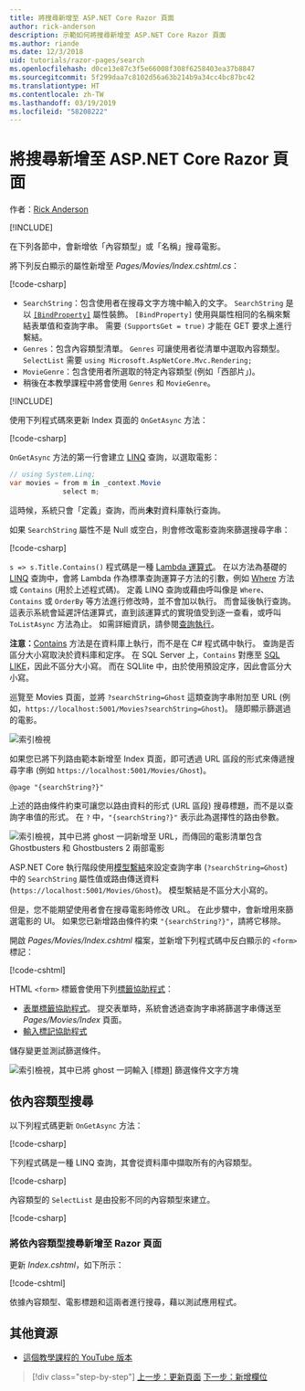 ```yaml
---
title: 將搜尋新增至 ASP.NET Core Razor 頁面
author: rick-anderson
description: 示範如何將搜尋新增至 ASP.NET Core Razor 頁面
ms.author: riande
ms.date: 12/3/2018
uid: tutorials/razor-pages/search
ms.openlocfilehash: d0ce13e87c3f5e66008f308f6258403ea37b8847
ms.sourcegitcommit: 5f299daa7c8102d56a63b214b9a34cc4bc87bc42
ms.translationtype: HT
ms.contentlocale: zh-TW
ms.lasthandoff: 03/19/2019
ms.locfileid: "58208222"
---
```

# <a name="add-search-to-aspnet-core-razor-pages"></a>將搜尋新增至 ASP.NET Core Razor 頁面

作者：[Rick Anderson](https://twitter.com/RickAndMSFT)

[!INCLUDE[](~/includes/rp/download.md)]

在下列各節中，會新增依「內容類型」或「名稱」搜尋電影。

將下列反白顯示的屬性新增至 *Pages/Movies/Index.cshtml.cs*：

[!code-csharp[](razor-pages-start/sample/RazorPagesMovie22/Pages/Movies/Index.cshtml.cs?name=snippet_newProps&highlight=11-999)]

* `SearchString`：包含使用者在搜尋文字方塊中輸入的文字。 `SearchString` 是以 [`[BindProperty]`](/dotnet/api/microsoft.aspnetcore.mvc.bindpropertyattribute) 屬性裝飾。 `[BindProperty]` 使用與屬性相同的名稱來繫結表單值和查詢字串。 需要 `(SupportsGet = true)` 才能在 GET 要求上進行繫結。
* `Genres`：包含內容類型清單。 `Genres` 可讓使用者從清單中選取內容類型。 `SelectList` 需要 `using Microsoft.AspNetCore.Mvc.Rendering;`
* `MovieGenre`：包含使用者所選取的特定內容類型 (例如「西部片」)。
* 稍後在本教學課程中將會使用 `Genres` 和 `MovieGenre`。

[!INCLUDE[](~/includes/bind-get.md)]

使用下列程式碼來更新 Index 頁面的 `OnGetAsync` 方法：

[!code-csharp[](razor-pages-start/sample/RazorPagesMovie22/Pages/Movies/Index.cshtml.cs?name=snippet_1stSearch)]

`OnGetAsync` 方法的第一行會建立 [LINQ](/dotnet/csharp/programming-guide/concepts/linq/) 查詢，以選取電影：

```csharp
// using System.Linq;
var movies = from m in _context.Movie
             select m;
```

這時候，系統只會「定義」查詢，而尚**未**對資料庫執行查詢。

如果 `SearchString` 屬性不是 Null 或空白，則會修改電影查詢來篩選搜尋字串：

[!code-csharp[](razor-pages-start/sample/RazorPagesMovie22/Pages/Movies/Index.cshtml.cs?name=snippet_SearchNull)]

`s => s.Title.Contains()` 程式碼是一種 [Lambda 運算式](/dotnet/csharp/programming-guide/statements-expressions-operators/lambda-expressions)。 在以方法為基礎的 [LINQ](/dotnet/csharp/programming-guide/concepts/linq/) 查詢中，會將 Lambda 作為標準查詢運算子方法的引數，例如 [Where](/dotnet/csharp/programming-guide/concepts/linq/query-syntax-and-method-syntax-in-linq) 方法或 `Contains` (用於上述程式碼)。 定義 LINQ 查詢或藉由呼叫像是 `Where`、`Contains` 或 `OrderBy` 等方法進行修改時，並不會加以執行。 而會延後執行查詢。 這表示系統會延遲評估運算式，直到該運算式的實現值受到逐一查看，或呼叫 `ToListAsync` 方法為止。 如需詳細資訊，請參閱[查詢執行](/dotnet/framework/data/adonet/ef/language-reference/query-execution)。

**注意：**[Contains](/dotnet/api/system.data.objects.dataclasses.entitycollection-1.contains) 方法是在資料庫上執行，而不是在 C# 程式碼中執行。 查詢是否區分大小寫取決於資料庫和定序。 在 SQL Server 上，`Contains` 對應至 [SQL LIKE](/sql/t-sql/language-elements/like-transact-sql)，因此不區分大小寫。 而在 SQLlite 中，由於使用預設定序，因此會區分大小寫。

巡覽至 Movies 頁面，並將 `?searchString=Ghost` 這類查詢字串附加至 URL (例如，`https://localhost:5001/Movies?searchString=Ghost`)。 隨即顯示篩選過的電影。

![索引檢視](search/_static/ghost.png)

如果您已將下列路由範本新增至 Index 頁面，即可透過 URL 區段的形式來傳遞搜尋字串 (例如 `https://localhost:5001/Movies/Ghost`)。

```cshtml
@page "{searchString?}"
```

上述的路由條件約束可讓您以路由資料的形式 (URL 區段) 搜尋標題，而不是以查詢字串值的形式。  在 `?` 中，`"{searchString?}"` 表示此為選擇性的路由參數。

![索引檢視，其中已將 ghost 一詞新增至 URL，而傳回的電影清單包含 Ghostbusters 和 Ghostbusters 2 兩部電影](search/_static/g2.png)

ASP.NET Core 執行階段使用[模型繫結](xref:mvc/models/model-binding)來設定查詢字串 (`?searchString=Ghost`) 中的 `SearchString` 屬性值或路由傳送資料 (`https://localhost:5001/Movies/Ghost`)。 模型繫結是不區分大小寫的。

但是，您不能期望使用者會在搜尋電影時修改 URL。 在此步驟中，會新增用來篩選電影的 UI。 如果您已新增路由條件約束 `"{searchString?}"`，請將它移除。

開啟 *Pages/Movies/Index.cshtml* 檔案，並新增下列程式碼中反白顯示的 `<form>` 標記：

[!code-cshtml[](razor-pages-start/sample/RazorPagesMovie22/Pages/Movies/Index2.cshtml?highlight=14-19&range=1-22)]

HTML `<form>` 標籤會使用下列[標籤協助程式](xref:mvc/views/tag-helpers/intro)：

* [表單標籤協助程式](xref:mvc/views/working-with-forms#the-form-tag-helper)。 提交表單時，系統會透過查詢字串將篩選字串傳送至 *Pages/Movies/Index* 頁面。
* [輸入標記協助程式](xref:mvc/views/working-with-forms#the-input-tag-helper)

儲存變更並測試篩選條件。

![索引檢視，其中已將 ghost 一詞輸入 [標題] 篩選條件文字方塊](search/_static/filter.png)

## <a name="search-by-genre"></a>依內容類型搜尋

以下列程式碼更新 `OnGetAsync` 方法：

[!code-csharp[](razor-pages-start/sample/RazorPagesMovie22/Pages/Movies/Index.cshtml.cs?name=snippet_SearchGenre)]

下列程式碼是一種 LINQ 查詢，其會從資料庫中擷取所有的內容類型。

[!code-csharp[](razor-pages-start/sample/RazorPagesMovie22/Pages/Movies/Index.cshtml.cs?name=snippet_LINQ)]

內容類型的 `SelectList` 是由投影不同的內容類型來建立。

[!code-csharp[](razor-pages-start/sample/RazorPagesMovie22/Pages/Movies/Index.cshtml.cs?name=snippet_SelectList)]

### <a name="add-search-by-genre-to-the-razor-page"></a>將依內容類型搜尋新增至 Razor 頁面

更新 *Index.cshtml*，如下所示：

[!code-cshtml[](razor-pages-start/sample/RazorPagesMovie22/Pages/Movies/IndexFormGenreNoRating.cshtml?highlight=16-18&range=1-26)]

依據內容類型、電影標題和這兩者進行搜尋，藉以測試應用程式。

## <a name="additional-resources"></a>其他資源

* [這個教學課程的 YouTube 版本](https://youtu.be/4B6pHtdyo08)

> [!div class="step-by-step"]
> [上一步：更新頁面](xref:tutorials/razor-pages/da1)
> [下一步：新增欄位](xref:tutorials/razor-pages/new-field)
